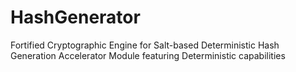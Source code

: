 # HashGenerator
Fortified Cryptographic Engine for Salt-based Deterministic Hash Generation Accelerator Module featuring Deterministic capabilities
